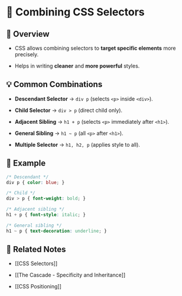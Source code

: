 # 🔗 Combining CSS Selectors

## 📖 Overview

- CSS allows combining selectors to **target specific elements** more precisely.
    
- Helps in writing **cleaner** and **more powerful** styles.
    

## 💡 Common Combinations

- **Descendant Selector** → `div p` (selects `<p>` inside `<div>`).
    
- **Child Selector** → `div > p` (direct child only).
    
- **Adjacent Sibling** → `h1 + p` (selects `<p>` immediately after `<h1>`).
    
- **General Sibling** → `h1 ~ p` (all `<p>` after `<h1>`).
    
- **Multiple Selector** → `h1, h2, p` (applies style to all).
    

## 📌 Example

```css
/* Descendant */
div p { color: blue; }

/* Child */
div > p { font-weight: bold; }

/* Adjacent sibling */
h1 + p { font-style: italic; }

/* General sibling */
h1 ~ p { text-decoration: underline; }
```

## 🔗 Related Notes

- [[CSS Selectors]]
    
- [[The Cascade - Specificity and Inheritance]]
    
- [[CSS Positioning]]